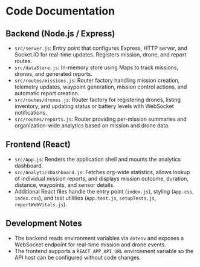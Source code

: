 # Code Documentation

## Backend (Node.js / Express)

- `src/server.js`: Entry point that configures Express, HTTP server, and Socket.IO for real-time updates. Registers mission, drone, and report routes.
- `src/dataStore.js`: In-memory store using Maps to track missions, drones, and generated reports.
- `src/routes/missions.js`: Router factory handling mission creation, telemetry updates, waypoint generation, mission control actions, and automatic report creation.
- `src/routes/drones.js`: Router factory for registering drones, listing inventory, and updating status or battery levels with WebSocket notifications.
- `src/routes/reports.js`: Router providing per-mission summaries and organization-wide analytics based on mission and drone data.

## Frontend (React)

- `src/App.js`: Renders the application shell and mounts the analytics dashboard.
- `src/AnalyticsDashboard.js`: Fetches org-wide statistics, allows lookup of individual mission reports, and displays mission outcome, duration, distance, waypoints, and sensor details.
- Additional React files handle the entry point (`index.js`), styling (`App.css`, `index.css`), and test utilities (`App.test.js`, `setupTests.js`, `reportWebVitals.js`).

## Development Notes

- The backend reads environment variables via `dotenv` and exposes a WebSocket endpoint for real-time mission and drone events.
- The frontend supports a `REACT_APP_API_URL` environment variable so the API host can be configured without code changes.
